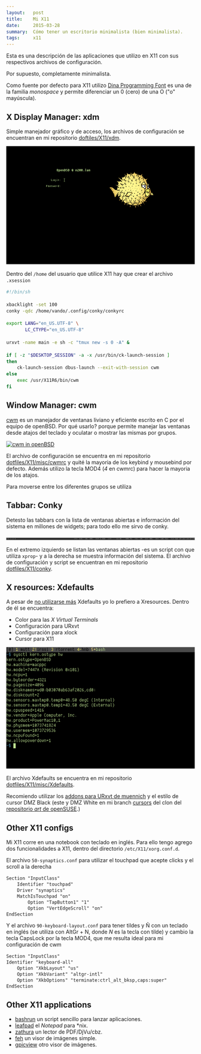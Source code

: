 ```yaml
---
layout:   post
title:    Mi X11
date:     2015-03-28
summary:  Cómo tener un escritorio minimalista (bien minimalista).
tags:     x11
---
```


Esta es una descripción de las aplicaciones que utilizo en X11 con sus
respectivos archivos de configuración.

Por supuesto, completamente minimalista.

Como fuente por defecto para X11 utilizo [Dina Programming Font](https://www.donationcoder.com/Software/Jibz/Dina/)
es una de la familia *monospace* y permite diferenciar un 0 (cero) de 
una O ("o" mayúscula).

## X Display Manager: xdm 

Simple manejador gráfico y de acceso, los archivos de configuración se 
encuentran en mi repositorio [doftiles/X11/xdm](https://github.com/vando/dotfiles/tree/master/X11/xdm).

![xdm login page](/images/xdm.png)

Dentro del `/home` del usuario que utilice X11 hay que crear el
archivo `.xsession`

```sh
#!/bin/sh

xbacklight -set 100
conky -qdc /home/vando/.config/conky/conkyrc

export LANG="en_US.UTF-8" \
       LC_CTYPE="en_US.UTF-8"

urxvt -name main -e sh -c "tmux new -s 0 -A" &

if [ -z "$DESKTOP_SESSION" -a -x /usr/bin/ck-launch-session ]
then
    ck-launch-session dbus-launch --exit-with-session cwm
else
    exec /usr/X11R6/bin/cwm
fi
```

## Window Manager: cwm

[cwm]() es un manejador de ventanas liviano y eficiente escrito en C
por el equipo de openBSD. Por qué usarlo? porque permite manejar las
ventanas desde atajos del teclado y oculatar o mostrar las mismas por
grupos.

[![cwm in openBSD](http://img.youtube.com/vi/y9pyChAL4AE/0.jpg)](https://www.youtube.com/watch?v=y9pyChAL4AE)

El archivo de configuración se encuentra en mi repositorio 
[dotfiles/X11/misc/cwmrc](https://github.com/vando/dotfiles/blob/master/X11/misc/cwmrc)
y quité la mayoria de los keybind y mousebind por defecto. Además
utilizo la tecla MOD4 (*4* en cwmrc) para hacer la
mayoria de los atajos.

Para moverse entre los diferentes grupos se utiliza 

## Tabbar: Conky

Detesto las tabbars con la lista de ventanas abiertas e información
del sistema en millones de widgets; para todo ello me sirvo de conky.

[![conky as tabbar and sysinfo](/images/conky.png)](/images/conky.png)

En el extremo izquierdo se listan las ventanas abiertas -es un script
con que utiliza `xprop`- y a la derecha se muestra información del
sistema. El archivo de configuración y script se encuentran en mi 
repositorio [dotfiles/X11/conky](https://github.com/vando/dotfiles/tree/master/X11/conky).

## X resources: Xdefaults

A pesar de [no utilizarse más](http://superuser.com/a/243916)
Xdefaults yo lo prefiero a Xresources. Dentro de él se encuentra:

* Color para las *X Virtual Terminals*
* Configuración para URxvt
* Configuración para xlock
* Cursor para X11

![URxvt with tmux inside](/images/urxvt.png)

El archivo Xdefaults se encuentra en mi repositorio
[dotfiles/X11/misc/Xdefaults](https://github.com/vando/dotfiles/blob/master/X11/misc/Xdefaults).

Recomiendo utilizar los [addons para URxvt de muennich](https://github.com/muennich/urxvt-perls)
y el estilo de cursor DMZ Black (este y DMZ White en mi branch 
[cursors](https://github.com/vando/dmz-cursor-clone/tree/cursors)
del clon del [repositorio *art* de openSUSE](https://gitorious.org/opensuse/art).)

## Other X11 configs

Mi X11 corre en una notebook con teclado en inglés. Para ello tengo
agrego dos funcionalidades a X11, dentro del directorio
`/etc/X11/xorg.conf.d`.

El archivo `50-synaptics.conf` para utilizar el touchpad que acepte
clicks y el scroll a la derecha

```
Section "InputClass"
    Identifier "touchpad"
    Driver "synaptics"
    MatchIsTouchpad "on"
        Option "TapButton1" "1"
        Option "VertEdgeScroll" "on"
EndSection
```

Y el archivo `90-keyboard-layout.conf` para tener tildes y Ñ con un
teclado en inglés (se utiliza con AltGr + N, donde *N* es la tecla con
tilde) y cambio la tecla CapsLock por la tecla MOD4, que me resulta
ideal para mi configuración de cwm

```
Section "InputClass"
Identifier "keyboard-all"
    Option "XkbLayout" "us"
    Option "XkbVariant" "altgr-intl"
    Option "XkbOptions" "terminate:ctrl_alt_bksp,caps:super"
EndSection
```

## Other X11 applications

* [bashrun](https://bbs.archlinux.org/viewtopic.php?id=56283) un script sencillo para lanzar aplicaciones.
* [leafpad](http://tarot.freeshell.org/leafpad) el *Notepad* para *nix.
* [zathura](https://pwmt.org/projects/zathura) un lector de PDF/DjVu/cbz.
* [feh](http://feh.finalrewind.org) un visor de imágenes simple.
* [gpicview](http://lxde.sourceforge.net/gpicview) otro visor de imágenes.
